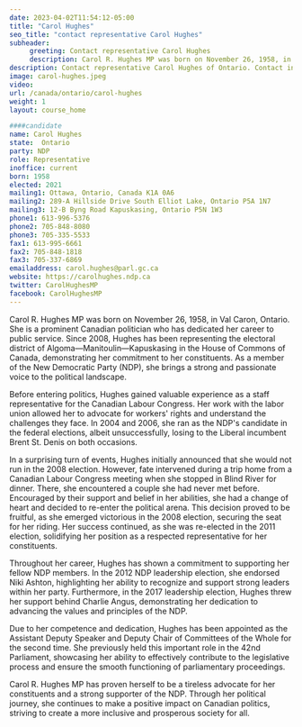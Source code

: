 ```yaml
---
date: 2023-04-02T11:54:12-05:00
title: "Carol Hughes"
seo_title: "contact representative Carol Hughes"
subheader:
     greeting: Contact representative Carol Hughes
     description: Carol R. Hughes MP was born on November 26, 1958, in Val Caron, Ontario. 
description: Contact representative Carol Hughes of Ontario. Contact information for Carol Hughes includes email address, phone number, and mailing address.
image: carol-hughes.jpeg
video:
url: /canada/ontario/carol-hughes
weight: 1
layout: course_home

####candidate
name: Carol Hughes
state:	Ontario
party: NDP
role: Representative
inoffice: current
born: 1958
elected: 2021
mailing1: Ottawa, Ontario, Canada K1A 0A6
mailing2: 289-A Hillside Drive South Elliot Lake, Ontario P5A 1N7
mailing3: 12-B Byng Road Kapuskasing, Ontario P5N 1W3
phone1: 613-996-5376
phone2: 705-848-8080
phone3: 705-335-5533
fax1: 613-995-6661
fax2: 705-848-1818
fax3: 705-337-6869
emailaddress: carol.hughes@parl.gc.ca
website: https://carolhughes.ndp.ca
twitter: CarolHughesMP
facebook: CarolHughesMP
---
```


Carol R. Hughes MP was born on November 26, 1958, in Val Caron, Ontario. She is a prominent Canadian politician who has dedicated her career to public service. Since 2008, Hughes has been representing the electoral district of Algoma—Manitoulin—Kapuskasing in the House of Commons of Canada, demonstrating her commitment to her constituents. As a member of the New Democratic Party (NDP), she brings a strong and passionate voice to the political landscape.

Before entering politics, Hughes gained valuable experience as a staff representative for the Canadian Labour Congress. Her work with the labor union allowed her to advocate for workers' rights and understand the challenges they face. In 2004 and 2006, she ran as the NDP's candidate in the federal elections, albeit unsuccessfully, losing to the Liberal incumbent Brent St. Denis on both occasions.

In a surprising turn of events, Hughes initially announced that she would not run in the 2008 election. However, fate intervened during a trip home from a Canadian Labour Congress meeting when she stopped in Blind River for dinner. There, she encountered a couple she had never met before. Encouraged by their support and belief in her abilities, she had a change of heart and decided to re-enter the political arena. This decision proved to be fruitful, as she emerged victorious in the 2008 election, securing the seat for her riding. Her success continued, as she was re-elected in the 2011 election, solidifying her position as a respected representative for her constituents.

Throughout her career, Hughes has shown a commitment to supporting her fellow NDP members. In the 2012 NDP leadership election, she endorsed Niki Ashton, highlighting her ability to recognize and support strong leaders within her party. Furthermore, in the 2017 leadership election, Hughes threw her support behind Charlie Angus, demonstrating her dedication to advancing the values and principles of the NDP.

Due to her competence and dedication, Hughes has been appointed as the Assistant Deputy Speaker and Deputy Chair of Committees of the Whole for the second time. She previously held this important role in the 42nd Parliament, showcasing her ability to effectively contribute to the legislative process and ensure the smooth functioning of parliamentary proceedings.

Carol R. Hughes MP has proven herself to be a tireless advocate for her constituents and a strong supporter of the NDP. Through her political journey, she continues to make a positive impact on Canadian politics, striving to create a more inclusive and prosperous society for all.
